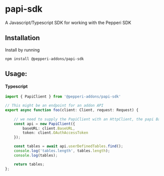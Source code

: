 # papi-sdk

A Javascript/Typescript SDK for working with the Pepperi SDK

## Installation
Install by running 
``` 
npm install @pepperi-addons/papi-sdk
```

## Usage:
#### Typescript 
``` Typescript
import { PapiClient } from '@pepperi-addons/papi-sdk'

// This might be an endpoint for an addon API
export async function foo(client: Client, request: Request) {
  
    // we need to supply the PapiClient with an HttpClient, the papi BaseURL and an access token
    const api = new PapiClient({
        baseURL: client.BaseURL, 
        token: client.OAuthAccessToken
    });

    const tables = await api.userDefinedTables.find();
    console.log('tables.length', tables.length);
    console.log(tables);

    return tables;
};
```
